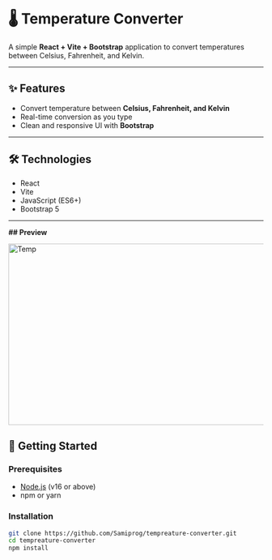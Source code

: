 # 🌡 Temperature Converter

A simple **React + Vite + Bootstrap** application to convert temperatures between Celsius, Fahrenheit, and Kelvin.

---

## ✨ Features

- Convert temperature between **Celsius, Fahrenheit, and Kelvin**  
- Real-time conversion as you type  
- Clean and responsive UI with **Bootstrap**  

---

## 🛠 Technologies

- React  
- Vite  
- JavaScript (ES6+)  
- Bootstrap 5  

---
**## Preview**

<img width="954" height="358" alt="Temp" src="https://github.com/user-attachments/assets/8ff982e4-b5d1-40ab-8a65-5cbdb1e3f879" />

## 🚀 Getting Started

### Prerequisites
- [Node.js](https://nodejs.org/) (v16 or above)  
- npm or yarn  

### Installation

```bash
git clone https://github.com/Samiprog/tempreature-converter.git
cd tempreature-converter
npm install

